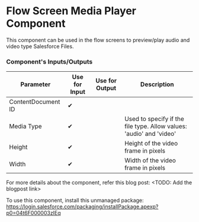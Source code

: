 # Flow Screen Media Player Component
This component can be used in the flow screens to preview/play audio and video type Salesforce Files.

### Component's Inputs/Outputs
|Parameter	               |Use for Input	   |Use for Output	   |Description 
|-|-|-|-|
|ContentDocument ID|✔| | |
|Media Type|✔| |Used to specify if the file type. Allow values: 'audio' and 'video' |
|Height| ✔ | | Height of the video frame in pixels |
|Width| ✔ | | Width of the video frame in pixels |

For more details about the component, refer this blog post: <TODO: Add the blogpost link>

To use this component, install this unmanaged package: https://login.salesforce.com/packaging/installPackage.apexp?p0=04t6F000003zIEq